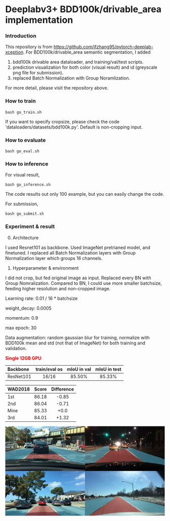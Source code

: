 # Deeplabv3+ BDD100k/drivable_area implementation

### Introduction

This repository is from https://github.com/jfzhang95/pytorch-deeplab-xception.
For BDD100k/drivable_area semantic segmentation, I added 

1. bdd100k drivable area dataloader, and training/val/test scripts.
2. prediction visualization for both color (visual result) and id (greyscale png file for submission).
3. replaced Batch Normalization with Group Noramlization.

For more detail, please visit the repository above.

### How to train
```Shell
bash go_train.sh
```
If you want to specify cropsize, please check the code 'dataloaders/datasets/bdd100k.py'. Default is non-cropping input.


### How to evaluate
```Shell
bash go_eval.sh
```

### How to inference
For visual result,
```Shell
bash go_inference.sh
```
The code results out only 100 example, but you can easily change the code. 

For submission, 
```Shell
bash go_submit.sh
```

### Experiment & result

0. Architecture

 I used Resnet101 as backbone. Used ImageNet pretrianed model, and finetuned. I replaced all Batch Normalization layers with Group Normalization layer which groups 16 channels. 

1. Hyperparameter & environment

 I did not crop, but fed original image as input. Replaced every BN with Group Nomralization. Compared to BN, I could use more smaller batchsize, feeding higher resolution and non-cropped image.
 
 Learning rate: 0.01 / 16 * batchsize
 
 weight_decay: 0.0005
 
 momentum: 0.9
 
 max epoch: 30
 
 Data augmentation: random gaussian blur for training, normalize with BDD100k mean and std (not that of ImageNet) for both training and validation.
 
 <span style="color:red">**Single 12GB GPU**</span>

| Backbone  | train/eval os  |mIoU in val | mIoU in test |
| :-------- | :------------: |:---------: | :-----------:|
| ResNet101 | 16/16          | 85.50%     | 85.33%       |

| WAD2018  | Score          | Difference   |
| :-------- | :------------: |:----------------: | 
| 1st       | 86.18          | -0.85 |
| 2nd       | 86.04          | -0.71 |
| Mine      | 85.33          | +0.0  |
| 3rd       | 84.01          | +1.32 |

![Results](prd/result.png)
